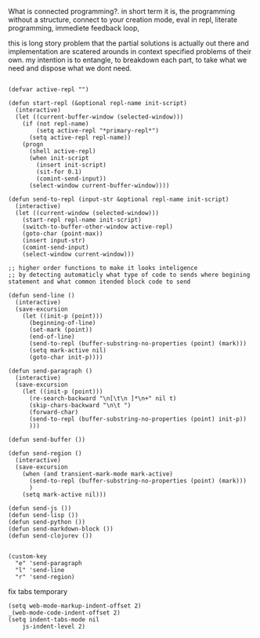 
What is connected programming?. in short term it is, the programming without a structure, connect to your creation mode, eval in repl, literate programming, immediete feedback loop,   

this is long story problem that the partial solutions is actually out there and implementation are scatered arounds in context specified problems of their own. my intention is to entangle, to breakdown each part, to take what we need and dispose what we dont need.   


```elisp

(defvar active-repl "")

(defun start-repl (&optional repl-name init-script)
  (interactive)
  (let ((current-buffer-window (selected-window)))
	(if (not repl-name)
		(setq active-repl "*primary-repl*")
	  (setq active-repl repl-name))
	(progn
	  (shell active-repl)
	  (when init-script
		(insert init-script)
		(sit-for 0.1)
		(comint-send-input))
	  (select-window current-buffer-window))))

(defun send-to-repl (input-str &optional repl-name init-script)
  (interactive)
  (let ((current-window (selected-window)))
	(start-repl repl-name init-script) 
	(switch-to-buffer-other-window active-repl)
	(goto-char (point-max))
	(insert input-str)
	(comint-send-input)
	(select-window current-window)))

;; higher order functions to make it looks inteligence
;; by detecting automaticly what type of code to sends where begining statement and what common itended block code to send

(defun send-line ()
  (interactive)
  (save-excursion
	(let ((init-p (point)))
	  (beginning-of-line)
	  (set-mark (point))
	  (end-of-line)
	  (send-to-repl (buffer-substring-no-properties (point) (mark)))
	  (setq mark-active nil)
	  (goto-char init-p))))

(defun send-paragraph ()
  (interactive)
  (save-excursion
	(let ((init-p (point)))
	  (re-search-backward "\n[\t\n ]*\n+" nil t)
	  (skip-chars-backward "\n\t ")
	  (forward-char)
	  (send-to-repl (buffer-substring-no-properties (point) init-p))
	  )))

(defun send-buffer ())

(defun send-region ()
  (interactive)
  (save-excursion
	(when (and transient-mark-mode mark-active)
	  (send-to-repl (buffer-substring-no-properties (point) (mark)))
	  )
	(setq mark-active nil)))

(defun send-js ())
(defun send-lisp ())
(defun send-python ())
(defun send-markdown-block ())
(defun send-clojurev ())

```

```elisp

(custom-key
  "e" 'send-paragraph
  "l" 'send-line
  "r" 'send-region)

```

fix tabs temporary 

```emacs-lisp
(setq web-mode-markup-indent-offset 2)
_(web-mode-code-indent-offset 2)
(setq indent-tabs-mode nil
    js-indent-level 2)
```
